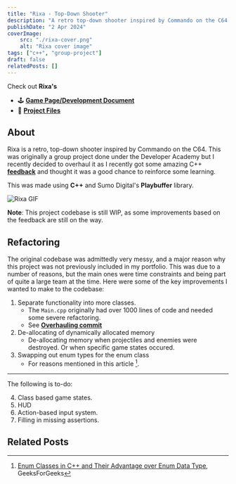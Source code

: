 ```yaml
---
title: "Rixa - Top-Down Shooter"
description: "A retro top-down shooter inspired by Commando on the C64. Made with C++ and Playbuffer."
publishDate: "2 Apr 2024"
coverImage:
    src: "./rixa-cover.png"
    alt: "Rixa cover image"
tags: ["c++", "group-project"]
draft: false
relatedPosts: []
---
```


Check out **Rixa's**
- 🕹️ [**Game Page/Development Document**](https://henryha993.itch.io/rixa)
- 💾 [**Project Files**](https://github.com/d7kh3ty/rixa/tree/main)

## About
Rixa is a retro, top-down shooter inspired by Commando on the C64. This was originally a group project done under the Developer Academy but I recently decided to overhaul it as I recently got some amazing C++ [**feedback**](/posts/sfas-retro/) and thought it was a good chance to reinforce some learning.

This was made using **C++** and Sumo Digital's **Playbuffer** library.

![Rixa GIF](https://img.itch.zone/aW1nLzE1NjIxNjY3LmdpZg==/original/E3sMov.gif)

**Note**: This project codebase is still WIP, as some improvements based on the feedback are still on the way.

## Refactoring
The original codebase was admittedly very messy, and a major reason why this project was not previously included in my portfolio. This was due to a number of reasons, but the main ones were time constraints and being part of quite a large team at the time. Here were some of the key improvements I wanted to make to the codebase:

1. Separate functionality into more classes.
    - The `Main.cpp` originally had over 1000 lines of code and needed some severe refactoring.
    - See [**Overhauling commit**](https://github.com/d7kh3ty/rixa/commit/879c57091c36d4994a33f6861b57da2eb35cfc4e)
2. De-allocating of dynamically allocated memory
    - De-allocating memory when projectiles and enemies were destroyed. Or when specific game states occured.
3. Swapping out enum types for the enum class
    - For reasons mentioned in this article [^1].

[^1]: [Enum Classes in C++ and Their Advantage over Enum Data Type](https://www.geeksforgeeks.org/enum-classes-in-c-and-their-advantage-over-enum-datatype/), GeeksForGeeks

----

The following is to-do:

4. Class based game states.
5. HUD
6. Action-based input system.
7. Filling in missing assertions.

## Related Posts